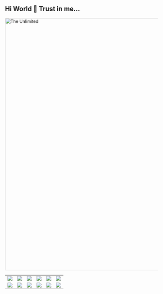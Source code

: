 ## Hi World 👋 Trust in me...

<img src="https://github.com/Art21042147/Art21042147/blob/main/kaas.gif" alt="The Unlimited" width="830">

<table>
  <tr>
    <td><img src="https://img.shields.io/badge/Python-3776AB?logo=python&logoColor=fff&style=plastic"></td>
    <td><img src="https://img.shields.io/badge/FastAPI-009688?logo=fastapi&logoColor=fff&style=plastic"></td>
    <td><img src="https://img.shields.io/badge/Django-092E20?logo=django&logoColor=fff&style=plastic"></td>
    <td><img src="https://img.shields.io/badge/SQLAlchemy-D71F00?logo=sqlalchemy&logoColor=fff&style=plastic"></td>
    <td><img src="https://img.shields.io/badge/SQLite-003B57?logo=sqlite&logoColor=fff&style=plastic"></td>
    <td><img src="https://img.shields.io/badge/PostgreSQL-4169E1?logo=postgresql&logoColor=fff&style=plastic"></td>
  </tr>
  <tr>
    <td><img src="https://img.shields.io/badge/Jinja-B41717?logo=jinja&logoColor=fff&style=plastic"></td>
    <td><img src="https://img.shields.io/badge/Bootstrap-7952B3?logo=bootstrap&logoColor=fff&style=plastic"></td>
    <td><img src="https://img.shields.io/badge/HTML5-E34F26?logo=html5&logoColor=fff&style=plastic"></td>
    <td><img src="https://img.shields.io/badge/CSS-639?logo=css&logoColor=fff&style=plastic"></td>
    <td><img src="https://img.shields.io/badge/JavaScript-F7DF1E?logo=javascript&logoColor=000&style=plastic"></td>
    <td><img src="https://img.shields.io/badge/React-61DAFB?logo=react&logoColor=000&style=plastic"></td>
  </tr>
</table>
